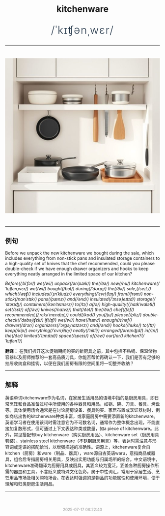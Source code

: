 <div align="center">

# kitchenware

<div style="margin: 30px 0;">
<h1 style="font-size: 2.5em; font-weight: 300; letter-spacing: 2px; margin: 0; color: #2c3e50;">
/ˈkɪʧənˌwɛr/
</h1>
</div>

</div>

---

<div align="center" style="margin: 40px 0;">

![kitchenware](images/kitchenware.png)

</div>

---

## 例句

Before we unpack the new kitchenware we bought during the sale, which includes everything from non-stick pans and insulated storage containers to a high-quality set of knives that the chef recommended, could you please double-check if we have enough drawer organizers and hooks to keep everything neatly arranged in the limited space of our kitchen?

*Before(/ˌbiˈfɔr/) we(/wi/) unpack(/ənˈpæk/) the(/ðə/) new(/nu/) kitchenware(/ˈkɪʧənˌwɛr/) we(/wi/) bought(/bɔt/) during(/ˈdʊrɪŋ/) the(/ðə/) sale,(/seɪl,/) which(/wɪʧ/) includes(/ˌɪnˈkludz/) everything(/ˈɛvriˌθɪŋ/) from(/frəm/) non-stick(/nɑnˈstɪk/) pans(/pænz/) and(/ənd/) insulated(/ˈɪnsəˌleɪtɪd/) storage(/ˈstɔrɪʤ/) containers(/kənˈteɪnərz/) to(/tɪ/) a(/ə/) high-quality(/ˌhaɪkˈwɑləti/) set(/sɛt/) of(/əv/) knives(/naɪvz/) that(/ðət/) the(/ðə/) chef(/ʃɛf/) recommended,(/ˌrɛkəˈmɛndɪd,/) could(/kʊd/) you(/ju/) please(/pliz/) double-check(/ˈdəbəˌlʧɛk/) if(/ɪf/) we(/wi/) have(/hæv/) enough(/ɪˈnəf/) drawer(/drɔr/) organizers(/ˈɔrgəˌnaɪzərz/) and(/ənd/) hooks(/hʊks/) to(/tɪ/) keep(/kip/) everything(/ˈɛvriˌθɪŋ/) neatly(/ˈnitli/) arranged(/əreɪnʤd/) in(/ɪn/) the(/ðə/) limited(/ˈlɪmɪtɪd/) space(/speɪs/) of(/əv/) our(/ɑr/) kitchen?(/ˈkɪʧən?/)*

**翻译：** 在我们拆开这次促销期间购买的新厨具之前，其中包括不粘锅、保温储物容器以及厨师推荐的一套高品质刀具，你能否帮忙再确认一下，我们是否有足够的抽屉收纳盒和挂钩，以便在我们厨房有限的空间里将一切整齐收纳？

---

## 解释

英语单词kitchenware作为名词，在家居生活用品的语境中指的是厨房用具，即日常烹饪和食品准备过程中所使用的各种器具和用品，如锅、碗、刀具、餐具、烤盘等。具体使用场合通常是在讨论厨房设备、餐具购买、家居布置或烹饪器材时，例如商店出售的kitchenware种类丰富，或家庭厨房中需要添置新的kitchenware。英语学习者在使用该词时需注意它为不可数名词，通常作为整体概念出现，不能直接加复数形式，但可通过上下文表达种类或数量，如a piece of kitchenware。此外，常见搭配有buy kitchenware（购买厨房用品）、kitchenware set（厨房用具套装）、stainless steel kitchenware（不锈钢厨房用具）等，表达时需注意与形容词或定语的搭配恰当，以增强描述的准确性。词源上，kitchenware复合自kitchen（厨房）和ware（制品、器具），ware源自古英语waru，意指商品或器具，组合后专指厨房相关用具，反映出实用功能与归属场所的结合。中文语境中，kitchenware准确翻译为厨房用具或厨具，其涵义较为宽泛，涵盖各种厨房操作所需的器皿和工具，不含贬义或特殊文化色彩，属于中性词汇，常用于家居生活、烹饪用品市场及相关购物场合。在表达时强调的是物品的功能属性和使用环境，便于理解和归类厨房生活用品。


---

<div align="center" style="margin-top: 50px;">
<small style="color: #999; font-size: 0.9em;">2025-07-17 06:22:40</small>
</div>
